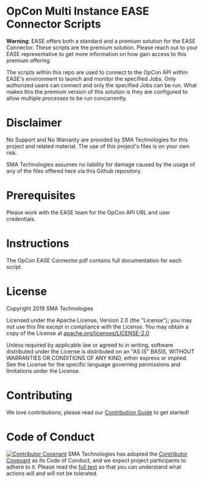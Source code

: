 # OpCon Multi Instance EASE Connector Scripts
**Warning**: EASE offers both a standard and a premium solution for the EASE Connector. These scripts are the premium solution. Please reach out to your EASE representative to get more information on how gain access to this premium offering.   

The scripts within this repo are used to connect to the OpCon API within EASE's environment to launch and monitor the specified Jobs. Only authorized users can connect and only the specified Jobs can be run. What makes this the premium version of this solution is they are configured to allow multiple processes to be run concurrently. 

# Disclaimer
No Support and No Warranty are provided by SMA Technologies for this project and related material. The use of this project's files is on your own risk.

SMA Technologies assumes no liability for damage caused by the usage of any of the files offered here via this Github repository.

# Prerequisites
Please work with the EASE team for the OpCon API URL and user credentials.

# Instructions
The OpCon EASE Connector.pdf contains full documentation for each script.

# License
Copyright 2019 SMA Technologies

Licensed under the Apache License, Version 2.0 (the "License");
you may not use this file except in compliance with the License.
You may obtain a copy of the License at [apache.org/licenses/LICENSE-2.0](http://www.apache.org/licenses/LICENSE-2.0)

Unless required by applicable law or agreed to in writing, software
distributed under the License is distributed on an "AS IS" BASIS,
WITHOUT WARRANTIES OR CONDITIONS OF ANY KIND, either express or implied.
See the License for the specific language governing permissions and
limitations under the License.

# Contributing
We love contributions, please read our [Contribution Guide](CONTRIBUTING.md) to get started!

# Code of Conduct
[![Contributor Covenant](https://img.shields.io/badge/Contributor%20Covenant-v2.0%20adopted-ff69b4.svg)](code-of-conduct.md)
SMA Technologies has adopted the [Contributor Covenant](CODE_OF_CONDUCT.md) as its Code of Conduct, and we expect project participants to adhere to it. Please read the [full text](CODE_OF_CONDUCT.md) so that you can understand what actions will and will not be tolerated.
